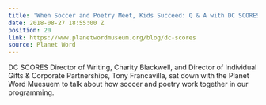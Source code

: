 ```yaml
---
title: 'When Soccer and Poetry Meet, Kids Succeed: Q & A with DC SCORES'
date: 2018-08-27 18:55:00 Z
position: 20
link: https://www.planetwordmuseum.org/blog/dc-scores
source: Planet Word
---
```


DC SCORES Director of Writing, Charity Blackwell, and Director of Individual Gifts & Corporate Partnerships, Tony Francavilla, sat down with the Planet Word Muesuem to talk about how soccer and poetry work together in our programming.